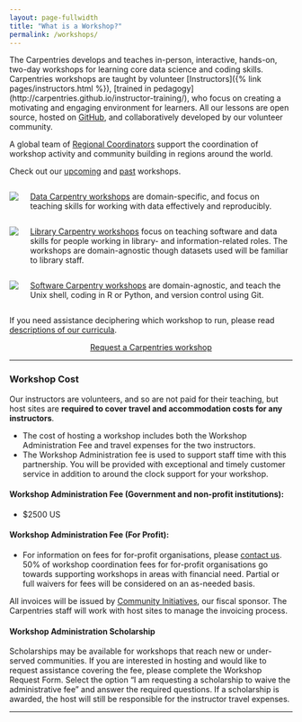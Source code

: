 ```yaml
---
layout: page-fullwidth
title: "What is a Workshop?"
permalink: /workshops/
---
```


<p>The Carpentries develops and teaches in-person, interactive, hands-on, two-day workshops for learning core data science and coding skills. Carpentries workshops are
taught by volunteer [Instructors]({% link pages/instructors.html %}), [trained in pedagogy](http://carpentries.github.io/instructor-training/), who focus on creating a motivating and engaging environment for learners. All our lessons are open source, hosted on
<a href="https://github.com/">GitHub</a>, and collaboratively developed by our volunteer community. </p>

<p>A global team of <a href="{% link pages/regional_coordinators.html %}">Regional Coordinators</a> support the coordination of workshop activity and community building in regions around the world. </p>

<p>
Check out our <a href="/upcoming_workshops/">upcoming</a> and <a href="/past_workshops/">past</a> workshops.
</p>



<div class="row">

  <div class="medium-4 columns">
  <p>  
    <a href="https://datacarpentry.org"><img src="{{ site.urlimg }}/logos/dc.svg"></a>
  </p>
  <p>
    <a href="https://datacarpentry.org/workshops/">Data Carpentry workshops</a> are domain-specific, and focus on teaching skills for working with data effectively and reproducibly.
  </p>
  </div>

  <div class="medium-4 columns">
  <p>
    <a href="https://librarycarpentry.org"><img src="{{ site.urlimg }}/logos/lc.svg"></a> 
  </p>
  <p>
    <a href="https://librarycarpentry.org/workshops/">Library Carpentry workshops</a> focus on teaching software and data skills for people working in library- and information-related roles. The workshops are domain-agnostic though datasets used will be familiar to library staff.
  </p>
  </div>

  <div class="medium-4 columns">
  <p>
     <a href="https://software-carpentry.org"><img src="{{ site.urlimg }}/logos/swc.svg"></a>
  </p>
  <p>
    <a href="https://software-carpentry.org/workshops/">Software Carpentry workshops</a> are domain-agnostic, and teach the Unix shell, coding in R or Python, and version control using Git.
  </p>
  </div>

</div>

<p>
If you need assistance deciphering which workshop to run, please read <a href="/workshops-curricula/">descriptions of our curricula</a>.
</p>

<div align="center">
<a class="button small radius prev" href="/">Request a Carpentries workshop</a>
</div>
<hr>

### <i class="far fa-money-bill-alt"></i> Workshop Cost

Our instructors are volunteers, and so are not paid for their teaching, but host sites are **required to cover travel and accommodation costs for any instructors**.

* The cost of hosting a workshop includes both the Workshop Administration Fee and travel expenses for the two instructors.
* The Workshop Administration fee is used to support staff time with this partnership. You will be provided with exceptional and timely customer service in addition to around the clock support for your workshop. 

#### Workshop Administration Fee (Government and non-profit institutions):
* $2500 US

#### Workshop Administration Fee (For Profit):
* For information on fees for for-profit organisations, please [contact us](mailto:team@carpentries.org). 50% of workshop coordination fees for for-profit organisations go towards supporting workshops in areas with financial need. Partial or full waivers for fees will be considered on an as-needed basis.

All invoices will be issued by [Community Initiatives](https://communityin.org/), our fiscal sponsor. The Carpentries staff will work with host sites to manage the invoicing process.

#### Workshop Administration Scholarship
Scholarships may be available for workshops that reach new or under-served communities. If you are interested in hosting and would like to request assistance covering the fee, please complete the Workshop Request Form. Select the option “I am requesting a scholarship to waive the administrative fee” and answer the required questions. If a scholarship is awarded, the host will still be responsible for the instructor travel expenses. 






<hr>


